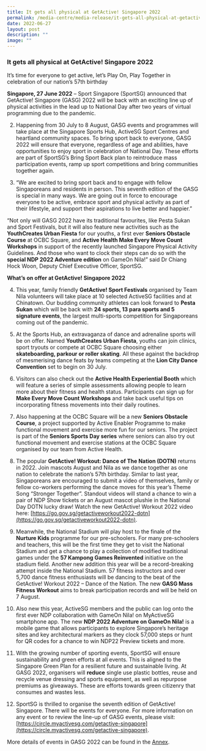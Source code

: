```yaml
---
title: It gets all physical at GetActive! Singapore 2022
permalink: /media-centre/media-release/it-gets-all-physical-at-getactive-singapore-2022/
date: 2022-06-27
layout: post
description: ""
image: ""
---
```

### **It gets all physical at GetActive! Singapore 2022**

It’s time for everyone to get active, let’s Play On, Play Together in celebration of our nation’s 57th birthday  
  
**Singapore, 27 June 2022** – Sport Singapore (SportSG) announced that GetActive! Singapore (GASG) 2022 will be back with an exciting line up of physical activities in the lead up to National Day after two years of virtual programming due to the pandemic.  
  
2. Happening from 30 July to 8 August, GASG events and programmes will take place at the Singapore Sports Hub, ActiveSG Sport Centres and heartland community spaces. To bring sport back to everyone, GASG 2022 will ensure that everyone, regardless of age and abilities, have opportunities to enjoy sport in celebration of National Day. These efforts are part of SportSG’s Bring Sport Back plan to reintroduce mass participation events, ramp up sport competitions and bring communities together again.  
  
3. “We are excited to bring sport back and to engage with fellow Singaporeans and residents in person. This seventh edition of the GASG is special in many ways. We are going out in force to encourage everyone to be active, embrace sport and physical activity as part of their lifestyle, and support their aspirations to live better and happier.”

“Not only will GASG 2022 have its traditional favourites, like Pesta Sukan and Sport Festivals, but it will also feature new activities such as the **YouthCreates Urban Fiesta** for our youths, a first ever **Seniors Obstacle Course** at OCBC Square, and **Active Health Make Every Move Count Workshops** in support of the recently launched Singapore Physical Activity Guidelines. And those who want to clock their steps can do so with the **special NDP 2022 Adventure edition** on GameOn Nila!” said Dr Chiang Hock Woon, Deputy Chief Executive Officer, SportSG.  
  
**What’s on offer at GetActive! Singapore 2022**  
  
4. This year, family friendly **GetActive! Sport Festivals** organised by Team Nila volunteers will take place at 10 selected ActiveSG facilities and at Chinatown. Our budding community athletes can look forward to **Pesta Sukan** which will be back with **24 sports, 13 para sports and 5 signature events**, the largest multi-sports competition for Singaporeans coming out of the pandemic.  
  
5. At the Sports Hub, an extravaganza of dance and adrenaline sports will be on offer. Named **YouthCreates Urban Fiesta**, youths can join clinics, sport tryouts or compete at OCBC Square choosing either **skateboarding, parkour or roller skating**. All these against the backdrop of mesmerising dance feats by teams competing at the **Lion City Dance Convention** set to begin on 30 July.  
  
6. Visitors can also check out the **Active Health Experiential Booth** which will feature a series of simple assessments allowing people to learn more about their fitness and health status. Participants can sign up for **Make Every Move Count Workshops** and take back useful tips on incorporating fitness movements into their daily routines.  
  
7. Also happening at the OCBC Square will be a new **Seniors Obstacle Course**, a project supported by Active Enabler Programme to make functional movement and exercise more fun for our seniors. The project is part of the **Seniors Sports Day series** where seniors can also try out functional movement and exercise stations at the OCBC Square organised by our team from Active Health.  
  
8. The popular **GetActive! Workout: Dance of The Nation (DOTN)** returns in 2022. Join mascots August and Nila as we dance together as one nation to celebrate the nation’s 57th birthday. Similar to last year, Singaporeans are encouraged to submit a video of themselves, family or fellow co-workers performing the dance moves for this year’s Theme Song “Stronger Together”. Standout videos will stand a chance to win a pair of NDP Show tickets or an August mascot plushie in the National Day DOTN lucky draw! Watch the new GetActive! Workout 2022 video here: [https://go.gov.sg/getactiveworkout2022-dotn](https://go.gov.sg/getactiveworkout2022-dotn).  
  
9. Meanwhile, the National Stadium will play host to the finale of the **Nurture Kids** programme for our pre-schoolers. For many pre-schoolers and teachers, this will be the first time they get to visit the National Stadium and get a chance to play a collection of modified traditional games under the **57 Kampong Games Reinvented** initiative on the stadium field. Another new addition this year will be a record-breaking attempt inside the National Stadium. 57 fitness instructors and over 5,700 dance fitness enthusiasts will be dancing to the beat of the GetActive! Workout 2022 – Dance of the Nation. The new **GASG Mass Fitness Workout** aims to break participation records and will be held on 7 August.  
  
10. Also new this year, ActiveSG members and the public can log onto the first ever NDP collaboration with GameOn Nila! on MyActiveSG smartphone app. The new **NDP 2022 Adventure on GameOn Nila!** is a mobile game that allows participants to explore Singapore’s heritage sites and key architectural markers as they clock 57,000 steps or hunt for QR codes for a chance to win NDP22 Preview tickets and more.  
  
11. With the growing number of sporting events, SportSG will ensure sustainability and green efforts at all events. This is aligned to the Singapore Green Plan for a resilient future and sustainable living. At GASG 2022, organisers will **reduce** single use plastic bottles, reuse and recycle venue dressing and sports equipment, as well as repurpose premiums as giveaways. These are efforts towards green citizenry that consumes and wastes less.  
  
12. SportSG is thrilled to organise the seventh edition of GetActive! Singapore. There will be events for everyone. For more information on any event or to review the line-up of GASG events, please visit: [https://circle.myactivesg.com/getactive-singapore](https://circle.myactivesg.com/getactive-singapore).   
  
More details of events in GASG 2022 can be found in the [Annex](/files/Media%20Centre/Media%20Release/2022/Media%20Release%20-%20It%20all%20gets%20physical%20at%20GetActive!%20Singapore%202022%20-%2027%20June%20(updated%2029%20June).pdf).